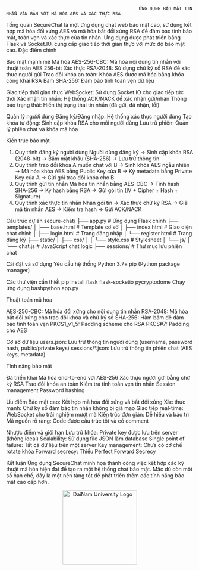                                                       ỨNG DỤNG BẢO MẬT TIN NHẮN VĂN BẢN VỚI MÃ HÓA AES VÀ XÁC THỰC RSA
Tổng quan
SecureChat là một ứng dụng chat web bảo mật cao, sử dụng kết hợp mã hóa đối xứng AES và mã hóa bất đối xứng RSA để đảm bảo tính bảo mật, toàn vẹn và xác thực của tin nhắn. Ứng dụng được phát triển bằng Flask và Socket.IO, cung cấp giao tiếp thời gian thực với mức độ bảo mật cao.
Đặc điểm chính

Bảo mật mạnh mẽ
Mã hóa AES-256-CBC: Mã hóa nội dung tin nhắn với thuật toán AES 256-bit
Xác thực RSA-2048: Sử dụng chữ ký số RSA để xác thực người gửi
Trao đổi khóa an toàn: Khóa AES được mã hóa bằng khóa công khai RSA
Băm SHA-256: Đảm bảo tính toàn vẹn dữ liệu

Giao tiếp thời gian thực
WebSocket: Sử dụng Socket.IO cho giao tiếp tức thời
Xác nhận tin nhắn: Hệ thống ACK/NACK để xác nhận gửi/nhận
Thông báo trạng thái: Hiển thị trạng thái tin nhắn (đã gửi, đã nhận, lỗi)

Quản lý người dùng
Đăng ký/Đăng nhập: Hệ thống xác thực người dùng
Tạo khóa tự động: Sinh cặp khóa RSA cho mỗi người dùng
Lưu trữ phiên: Quản lý phiên chat và khóa mã hóa

Kiến trúc bảo mật
1. Quy trình đăng ký người dùng
Người dùng đăng ký → Sinh cặp khóa RSA (2048-bit) → Băm mật khẩu (SHA-256) → Lưu trữ thông tin
2. Quy trình trao đổi khóa
A muốn chat với B → Sinh khóa AES ngẫu nhiên → Mã hóa khóa AES bằng Public Key của B → 
Ký metadata bằng Private Key của A → Gửi gói trao đổi khóa cho B
3. Quy trình gửi tin nhắn
Mã hóa tin nhắn bằng AES-CBC → Tính hash SHA-256 → Ký hash bằng RSA → 
Gửi gói tin (IV + Cipher + Hash + Signature)
4. Quy trình xác thực tin nhắn
Nhận gói tin → Xác thực chữ ký RSA → Giải mã tin nhắn AES → Kiểm tra hash → 
Gửi ACK/NACK

Cấu trúc dự án
secure-chat/
├── app.py                 # Ứng dụng Flask chính
├── templates/
│   ├── base.html         # Template cơ sở
│   ├── index.html        # Giao diện chat chính
│   ├── login.html        # Trang đăng nhập
│   └── register.html     # Trang đăng ký
├── static/
│   ├── css/
│   │   └── style.css     # Stylesheet
│   └── js/
│       └── chat.js       # JavaScript chat logic
├── sessions/             # Thư mục lưu phiên chat

Cài đặt và sử dụng
Yêu cầu hệ thống
Python 3.7+
pip (Python package manager)

Các thư viện cần thiết
pip install flask flask-socketio pycryptodome
Chạy ứng dụng
bashpython app.py

Thuật toán mã hóa

AES-256-CBC: Mã hóa đối xứng cho nội dung tin nhắn
RSA-2048: Mã hóa bất đối xứng cho trao đổi khóa và chữ ký số
SHA-256: Hàm băm để đảm bảo tính toàn vẹn
PKCS1_v1_5: Padding scheme cho RSA
PKCS#7: Padding cho AES

Cơ sở dữ liệu
users.json: Lưu trữ thông tin người dùng (username, password hash, public/private keys)
sessions/*.json: Lưu trữ thông tin phiên chat (AES keys, metadata)

Tính năng bảo mật

Đã triển khai
Mã hóa end-to-end với AES-256
Xác thực người gửi bằng chữ ký RSA
Trao đổi khóa an toàn
Kiểm tra tính toàn vẹn tin nhắn
Session management
Password hashing

Ưu điểm
Bảo mật cao: Kết hợp mã hóa đối xứng và bất đối xứng
Xác thực mạnh: Chữ ký số đảm bảo tin nhắn không bị giả mạo
Giao tiếp real-time: WebSocket cho trải nghiệm mượt mà
Kiến trúc đơn giản: Dễ hiểu và bảo trì
Mã nguồn rõ ràng: Code được cấu trúc tốt và có comment

Nhược điểm và giới hạn
Lưu trữ khóa: Private key được lưu trên server (không ideal)
Scalability: Sử dụng file JSON làm database
Single point of failure: Tất cả dữ liệu trên một server
Key management: Chưa có cơ chế rotate khóa
Forward secrecy: Thiếu Perfect Forward Secrecy

Kết luận
Ứng dụng SecureChat minh họa thành công việc kết hợp các kỹ thuật mã hóa hiện đại để tạo ra một hệ thống chat bảo mật. Mặc dù còn một số hạn chế, đây là một nền tảng tốt để phát triển thêm các tính năng bảo mật cao cấp hơn.

<p align="center">
        <img src="" alt="DaiNam University Logo" width="200"/>
    </p>

